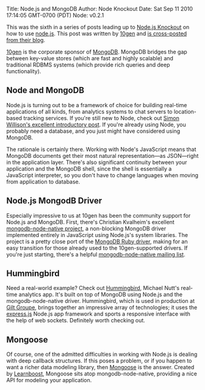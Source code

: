 Title: Node.js and MongoDB
Author: Node Knockout
Date: Sat Sep 11 2010 17:14:05 GMT-0700 (PDT)
Node: v0.2.1

This was the sixth in a series of posts leading up to
[Node.js Knockout][] on how to use [node.js][]. This post was
written by [10gen][] and [is cross-posted from their blog][].

[10gen][1] is the corporate sponsor of [MongoDB][]. MongoDB bridges
the gap between key-value stores (which are fast and highly
scalable) and traditional RDBMS systems (which provide rich queries
and deep functionality).

## Node and MongoDB

Node.js is turning out to be a framework of choice for building
real-time applications of all kinds, from analytics systems to chat
servers to location-based tracking services. If you're still new to
Node, check out [Simon Willison's excellent introductory post][].
If you're already using Node, you probably need a database, and you
just might have considered using MongoDB.

The rationale is certainly there. Working with Node's JavaScript
means that MongoDB documents get their most natural representation—as JSON—right in the application layer. There's also
significant continuity between your application and the MongoDB
shell, since the shell is essentially a JavaScript interpreter, so
you don't have to change languages when moving from application to
database.

## Node.js MongodB Driver

Especially impressive to us at 10gen has been the community support
for Node.js and MongoDB. First, there's Christian Kvalheim's
excellent [mongodb-node-native project][], a non-blocking MongoDB
driver implemented entirely in JavaScript using Node.js's system
libraries. The project is a pretty close port of the
[MongoDB Ruby driver][], making for an easy transition for those
already used to the 10gen-supported drivers. If you're just
starting, there's a helpful [mongodb-node-native mailing list][].

## Hummingbird

Need a real-world example? Check out [Hummingbird][], Michael
Nutt's real-time analytics app. It's built on top of MongoDB using
Node.js and the mongodb-node-native driver. Hummingbird, which is
used in production at [Gilt Groupe][], brings together an
impressive array of technologies; it uses the [express.js][]
Node.js app framework and sports a responsive interface with the
help of web sockets. Definitely worth checking out.

## Mongoose

Of course, one of the admitted difficulties in working with Node.js
is dealing with deep callback structures. If this poses a problem,
or if you happen to want a richer data modeling library, then
[Mongoose][] is the answer. Created by [Learnboost][], Mongoose
sits atop mongodb-node-native, providing a nice API for modeling
your application.

  [Countdown to Knockout: Post 6 - Node.js and MongoDB]: http://nodeknockout.posterous.com/countdown-to-knockout-post-6-nodejs-and-mongo-0
  [Node.js Knockout]: http://nodeknockout.com/
  [node.js]: http://nodejs.org/
  [10gen]: http://mongodb.org/
  [is cross-posted from their blog]: http://blog.mongodb.org/post/812003773/node-js-and-mongodb
  [1]: http://www.10gen.com/
  [MongoDB]: http://www.mongodb.org/
  [Simon Willison's excellent introductory post]: http://simonwillison.net/2009/Nov/23/node/ "Node.js is genuinely exciting"
  [mongodb-node-native project]: http://github.com/christkv/node-mongodb-native "MongoDB Node Native Driver"
  [MongoDB Ruby driver]: http://www.mongodb.org/display/DOCS/Ruby+Language+Center "MongoDB Ruby Driver"
  [mongodb-node-native mailing list]: http://groups.google.com/group/node-mongodb-native "MongoDB Node Native Mailing List"
  [Hummingbird]: http://mnutt.github.com/hummingbird/ "Hummingbird App"
  [Gilt Groupe]: http://www.gilt.com/ "Gilt Groupe"
  [express.js]: http://expressjs.com/ "Express.js"
  [Mongoose]: http://www.learnboost.com/mongoose/ "Mongoose"
  [Learnboost]: http://www.learnboost.com/ "Learnboost"